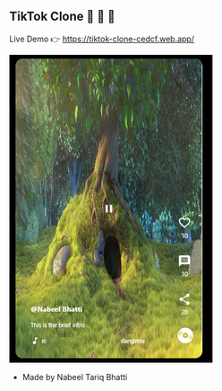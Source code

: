 ## TikTok Clone 🚀 🚀 🚀

Live Demo 👉 https://tiktok-clone-cedcf.web.app/

![Here is the Image](Capture.PNG)


- Made by Nabeel Tariq Bhatti
